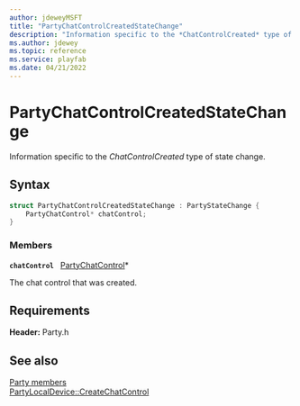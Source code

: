 ```yaml
---
author: jdeweyMSFT
title: "PartyChatControlCreatedStateChange"
description: "Information specific to the *ChatControlCreated* type of state change."
ms.author: jdewey
ms.topic: reference
ms.service: playfab
ms.date: 04/21/2022
---
```


# PartyChatControlCreatedStateChange  

Information specific to the *ChatControlCreated* type of state change.  

## Syntax  
  
```cpp
struct PartyChatControlCreatedStateChange : PartyStateChange {  
    PartyChatControl* chatControl;  
}  
```
  
### Members  
  
**`chatControl`** &nbsp; [PartyChatControl](../classes/PartyChatControl/partychatcontrol.md)*  
  
The chat control that was created.
  
  
## Requirements  
  
**Header:** Party.h
  
## See also  
[Party members](../party_members.md)  
[PartyLocalDevice::CreateChatControl](../classes/PartyLocalDevice/methods/partylocaldevice_createchatcontrol.md)
  
  
